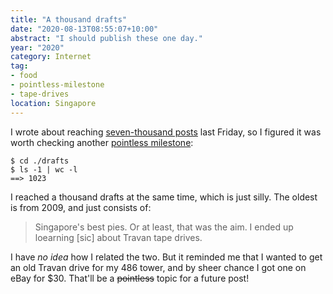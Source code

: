 ```yaml
---
title: "A thousand drafts"
date: "2020-08-13T08:55:07+10:00"
abstract: "I should publish these one day."
year: "2020"
category: Internet
tag:
- food
- pointless-milestone
- tape-drives
location: Singapore
---
```

I wrote about reaching [seven-thousand posts](https://rubenerd.com/wait-7000-posts/) last Friday, so I figured it was worth checking another [pointless milestone](https://rubenerd.com/tag/pointless-milestone/)\:

    $ cd ./drafts
    $ ls -1 | wc -l
    ==> 1023

I reached a thousand drafts at the same time, which is just silly. The oldest is from 2009, and just consists of:

> Singapore's best pies. Or at least, that was the aim. I ended up loearning [sic] about Travan tape drives.

I have *no idea* how I related the two. But it reminded me that I wanted to get an old Travan drive for my 486 tower, and by sheer chance I got one on eBay for $30. That'll be a <del>pointless</del> topic for a future post!
